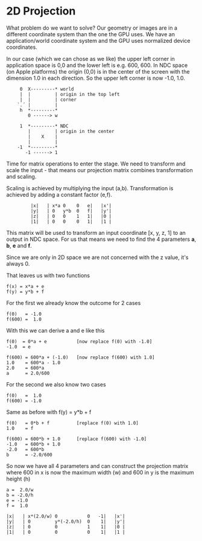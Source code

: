 # 2D Projection

What problem do we want to solve?
Our geometry or images are in a different coordinate system than the one the GPU uses. We have an application/world coordinate system and the GPU uses normalized device coordinates.

In our case (which we can chose as we like) the upper left corner in application space is 0,0 and the lower left is e.g. 600, 600.
In NDC space (on Apple platforms) the origin (0,0) is in the center of the screen with the dimension 1.0 in each direction. So the upper left corner is now -1.0, 1.0.

         0  X---------* world
         |  |         | origin in the top left 
         |  |         | corner
        `.´ |         | 
         h  *---------*
            0 ------> w

         1  *---------* NDC
            |         | origin in the center
            |    X    | 
            |         |
        -1  *---------*
           -1 ------> 1

Time for matrix operations to enter the stage. We need to transform and scale the input - that means our projection matrix combines transformation and scaling.

Scaling is achieved by multiplying the input (a,b).
Transformation is achieved by adding a constant factor (e,f).

             |x|   | x*a 0    0   e|   |x'|
             |y|   | 0   y*b  0   f|   |y'|
             |z|   | 0   0    1   1|   |0 |
             |1|   | 0   0    0   1|   |1 |

This matrix will be used to transform an input coordinate [x, y, z, 1] to an output in NDC space. For us that means we need to find the 4 parameters **a**, **b**, **e** and **f**.   

Since we are only in 2D space we are not concerned with the z value, it's always 0.

That leaves us with two functions

    f(x) = x*a + e
    f(y) = y*b + f

For the first we already know the outcome for 2 cases

    f(0)   = -1.0
    f(600) =  1.0

With this we can derive a and e like this

    f(0)  = 0*a + e           [now replace f(0) with -1.0]
    -1.0  = e

    f(600) = 600*a + (-1.0)   [now replace f(600) with 1.0]
    1.0    = 600*a - 1.0
    2.0    = 600*a
    a      = 2.0/600

For the second we also know two cases

    f(0)   =  1.0
    f(600) = -1.0

Same as before with f(y) = y*b + f

    f(0)   = 0*b + f          [replace f(0) with 1.0]
    1.0    = f

    f(600) = 600*b + 1.0      [replace f(600) with -1.0]
    -1.0   = 600*b + 1.0
    -2.0   = 600*b
    b      = -2.0/600

So now we have all 4 parameters and can construct the projection matrix where 600 in x is now the maximum width (w) and 600 in y is the maximum height (h) 

    a =  2.0/w
    b = -2.0/h
    e = -1.0
    f =  1.0

    |x|   | x*(2.0/w) 0           0   -1|   |x'|
    |y|   | 0         y*(-2.0/h)  0    1|   |y'|
    |z|   | 0         0           1    1|   |0 |
    |1|   | 0         0           0    1|   |1 |





